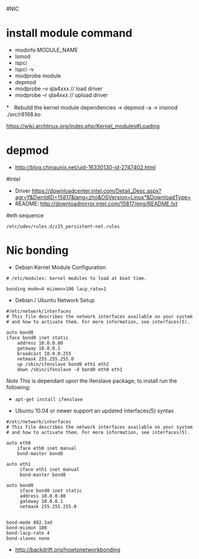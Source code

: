 #NIC

# install module command
* modinfo MODULE_NAME
* lsmod
* lspci
* lspci -v
* modprobe module
* depmod
* modprobe –v qla4xxx  // load driver
* modprobe –r qla4xxx  // upload driver



*　Rebuild the kernel module dependencies
-> depmod -a
-> insmod ./src/r8168.ko

<https://wiki.archlinux.org/index.php/Kernel_modules#Loading>

# depmod

* <http://blog.chinaunix.net/uid-16330130-id-2747402.html>

#Intel

* Driver <https://downloadcenter.intel.com/Detail_Desc.aspx?agr=Y&DwnldID=15817&lang=zho&OSVersion=Linux*&DownloadType=>
* README: <http://downloadmirror.intel.com/15817/eng/README.txt>



#eth sequence

```
/etc/udev/rules.d/z25_persistent-net.rules

```


# Nic bonding

* Debian Kernel Module Configuration

```
# /etc/modules: kernel modules to load at boot time.
 
bonding mode=4 miimon=100 lacp_rate=1
```

* Debian / Ubuntu Network Setup

```
#/etc/network/interfaces 
# This file describes the network interfaces available on your system
# and how to activate them. For more information, see interfaces(5).
 
auto bond0
iface bond0 inet static
	address 10.0.0.80
	gateway 10.0.0.1
	broadcast 10.0.0.255
	netmask 255.255.255.0
	up /sbin/ifenslave bond0 eth1 eth2
	down /sbin/ifenslave -d bond0 eth0 eth1

```
*Note* This is dependant upon the ifenslave package, to install run the following:

* `apt-get install ifenslave`

* Ubuntu 10.04 or newer support an updated interfaces(5) syntax

```
#/etc/network/interfaces 
# This file describes the network interfaces available on your system
# and how to activate them. For more information, see interfaces(5).
 
auto eth0
    iface eth0 inet manual
    bond-master bond0
 
auto eth1
     iface eth1 inet manual
     bond-master bond0
 
auto bond0
     iface bond0 inet static
     address 10.0.0.80
     gateway 10.0.0.1
     netmask 255.255.255.0
 
 
bond-mode 802.3ad
bond-miimon 100
bond-lacp-rate 4
bond-slaves none
```



* <http://backdrift.org/howtonetworkbonding>